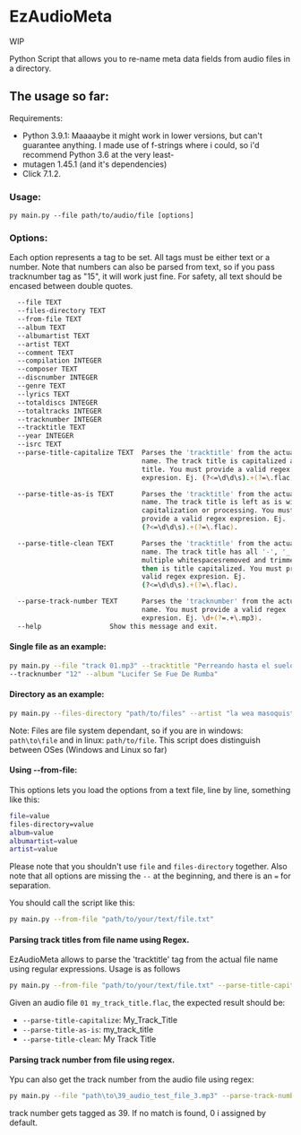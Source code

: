 # EzAudioMeta
WIP

Python Script that allows you to re-name meta data fields from audio files in a
directory.

## The usage so far:

Requirements:
- Python 3.9.1: Maaaaybe it might work in lower versions, but can't guarantee
anything. I made use of f-strings where i could, so i'd recommend Python 3.6 at
the very least-
- mutagen 1.45.1 (and it's dependencies)
- Click 7.1.2.

### Usage:
`py main.py --file path/to/audio/file [options]`

### Options:
Each option represents a tag to be set. All tags must be either text or a
number. Note that numbers can also be parsed from text, so if you pass
tracknumber tag as "15", it will work just fine. For safety, all text should be
encased between double quotes.
```bash
  --file TEXT
  --files-directory TEXT
  --from-file TEXT
  --album TEXT
  --albumartist TEXT
  --artist TEXT
  --comment TEXT
  --compilation INTEGER
  --composer TEXT
  --discnumber INTEGER
  --genre TEXT
  --lyrics TEXT
  --totaldiscs INTEGER
  --totaltracks INTEGER
  --tracknumber INTEGER
  --tracktitle TEXT
  --year INTEGER
  --isrc TEXT
  --parse-title-capitalize TEXT  Parses the 'tracktitle' from the actual file
                                 name. The track title is capitalized as a
                                 title. You must provide a valid regex
                                 expresion. Ej. (?<=\d\d\s).+(?=\.flac).

  --parse-title-as-is TEXT       Parses the 'tracktitle' from the actual file
                                 name. The track title is left as is with no
                                 capitalization or processing. You must
                                 provide a valid regex expresion. Ej.
                                 (?<=\d\d\s).+(?=\.flac).

  --parse-title-clean TEXT       Parses the 'tracktitle' from the actual file
                                 name. The track title has all '-', '_' and
                                 multiple whitespacesremoved and trimmed, and
                                 then is title capitalized. You must provide a
                                 valid regex expresion. Ej.
                                 (?<=\d\d\s).+(?=\.flac).

  --parse-track-number TEXT      Parses the 'tracknumber' from the actual file
                                 name. You must provide a valid regex
                                 expresion. Ej. \d+(?=.+\.mp3).
  --help                 Show this message and exit.
```
#### Single file as an example: 
```bash
py main.py --file "track 01.mp3" --tracktitle "Perreando hasta el suelo"
--tracknumber "12" --album "Lucifer Se Fue De Rumba"
```
#### Directory as an example:
```bash
py main.py --files-directory "path/to/files" --artist "la wea masoquista" --album "lucifer se fue de rumba" --genre "electro cumbia progresiva" --year 1966
```
Note: Files are file system dependant, so if you are in windows: `path\to\file` and in linux: `path/to/file`. This script does distinguish between OSes (Windows and Linux so far)

#### Using --from-file:
This options lets you load the options from a text file, line by line, something like this:
```bash
file=value
files-directory=value
album=value
albumartist=value
artist=value
```
Please note that you shouldn't use `file` and `files-directory` together. Also note that all options are missing the `--` at the beginning, and there is an `=` for separation.

You should call the script like this: 
```bash
py main.py --from-file "path/to/your/text/file.txt"
```

#### Parsing track titles from file name using Regex.
EzAudioMeta allows to parse the 'tracktitle' tag from the actual file name using regular expressions. Usage is as follows 
```bash
py main.py --from-file "path/to/your/text/file.txt" --parse-title-capitalize "(?<=\d\d\s).+(?=\.flac)"
```
Given an audio file `01 my_track_title.flac`, the expected result should be:

- `--parse-title-capitalize`: My_Track_Title
- `--parse-title-as-is`: my_track_title
- `--parse-title-clean`: My Track Title

#### Parsing track number from file using regex.
Ypu can also get the track number from the audio file using regex:
```bash
py main.py --file "path\to\39_audio_test_file_3.mp3" --parse-track-number "\d+(?=.+\1.mp3)"
```
track number gets tagged as 39.
If no match is found, 0 i assigned by default.
